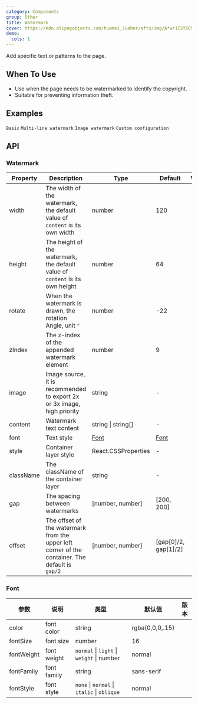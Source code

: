 ```yaml
---
category: Components
group: Other
title: Watermark
cover: https://mdn.alipayobjects.com/huamei_7uahnr/afts/img/A*wr1ISY50SyYAAAAAAAAAAAAADrJ8AQ/original
demo:
  cols: 1
---
```


Add specific text or patterns to the page.

## When To Use

- Use when the page needs to be watermarked to identify the copyright.
- Suitable for preventing information theft.

## Examples

<!-- prettier-ignore -->
<code src="./demo/basic.tsx">Basic</code>
<code src="./demo/multi-line.tsx">Multi-line watermark</code>
<code src="./demo/image.tsx">Image watermark</code>
<code src="./demo/custom.tsx">Custom configuration</code>

## API

### Watermark

| Property | Description | Type | Default | Version |
| --- | --- | --- | --- | --- |
| width | The width of the watermark, the default value of `content` is its own width | number | 120 |  |
| height | The height of the watermark, the default value of `content` is its own height | number | 64 |  |
| rotate | When the watermark is drawn, the rotation Angle, unit `°` | number | -22 |  |
| zIndex | The z-index of the appended watermark element | number | 9 |  |
| image | Image source, it is recommended to export 2x or 3x image, high priority | string | - |  |
| content | Watermark text content | string \| string[] | - |  |
| font | Text style | [Font](#Font) | [Font](#Font) |  |
| style | Container layer style | React.CSSProperties | - |  |
| className | The className of the container layer | string | - |  |
| gap | The spacing between watermarks | \[number, number\] | \[200, 200\] |  |
| offset | The offset of the watermark from the upper left corner of the container. The default is `gap/2` | \[number, number\] | \[gap\[0\]/2, gap\[1\]/2\] |  |

### Font

| 参数       | 说明        | 类型                                        | 默认值          | 版本 |
| ---------- | ----------- | ------------------------------------------- | --------------- | ---- |
| color      | font color  | string                                      | rgba(0,0,0,.15) |      |
| fontSize   | font size   | number                                      | 16              |      |
| fontWeight | font weight | `normal` \| `light` \| `weight` \| number   | normal          |      |
| fontFamily | font family | string                                      | sans-serif      |      |
| fontStyle  | font style  | `none` \| `normal` \| `italic` \| `oblique` | normal          |      |
